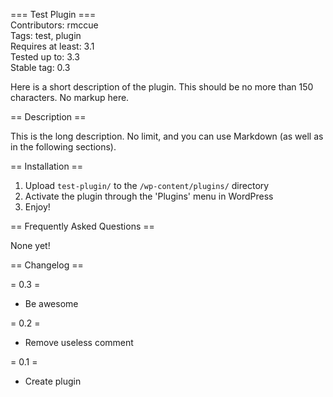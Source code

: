 === Test Plugin ===  
Contributors: rmccue  
Tags: test, plugin  
Requires at least: 3.1  
Tested up to: 3.3  
Stable tag: 0.3  

Here is a short description of the plugin.  This should be no more than
150 characters.  No markup here.

== Description ==

This is the long description.  No limit, and you can use Markdown (as
well as in the following sections).

== Installation ==

1. Upload `test-plugin/` to the `/wp-content/plugins/` directory
2. Activate the plugin through the 'Plugins' menu in WordPress
3. Enjoy!

== Frequently Asked Questions ==

None yet!

== Changelog ==

= 0.3 =

* Be awesome

= 0.2 =

* Remove useless comment

= 0.1 =

* Create plugin